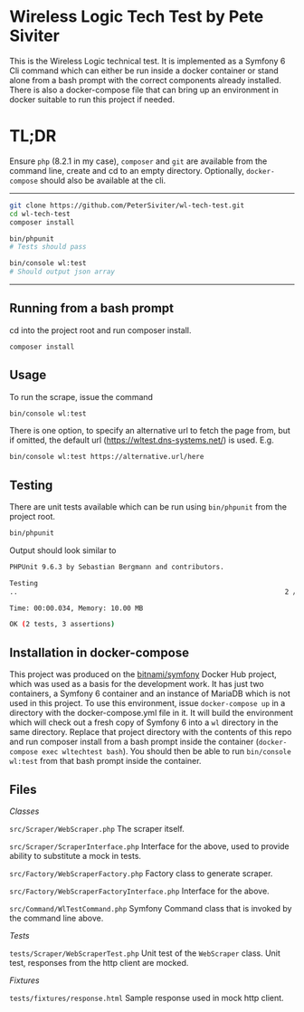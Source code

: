 # Wireless Logic Tech Test by Pete Siviter

This is the Wireless Logic technical test.  It is implemented as a Symfony 6 Cli command which 
can either be run inside a docker container or stand alone from a bash prompt with the 
correct components already installed.  There is also a docker-compose file that can bring up an environment 
in docker suitable to run this project if needed.

# TL;DR

Ensure `php` (8.2.1 in my case), `composer` and `git` are available from the command line, create and cd to an empty directory. 
Optionally, `docker-compose` should also be available at the cli.

-----
```bash
git clone https://github.com/PeterSiviter/wl-tech-test.git
cd wl-tech-test
composer install

bin/phpunit
# Tests should pass

bin/console wl:test
# Should output json array 
```
-----

## Running from a bash prompt

cd into the project root and run composer install.

```bash
composer install
```

## Usage
To run the scrape, issue the command
```bash
bin/console wl:test
```

There is one option, to specify an alternative url to fetch the page from, but if
omitted, the default url (https://wltest.dns-systems.net/) is used.  E.g.

```bash
bin/console wl:test https://alternative.url/here
```

## Testing
There are unit tests available which can be run using `bin/phpunit` from the project root.

```bash
bin/phpunit
```

Output should look similar to
```bash
PHPUnit 9.6.3 by Sebastian Bergmann and contributors.

Testing
..                                                                  2 / 2 (100%)

Time: 00:00.034, Memory: 10.00 MB

OK (2 tests, 3 assertions)
```

## Installation in docker-compose
This project was produced on the [bitnami/symfony](https://hub.docker.com/r/bitnami/symfony/)
Docker Hub project, which was used as a basis for the development work.  It has just two
containers, a Symfony 6 container and an instance of MariaDB which is not used in this project.
To use this environment, issue `docker-compose up` in a directory with the docker-compose.yml file in it. It will
build the environment which will check out a fresh copy of Symfony 6 into a `wl` directory in the same directory.
Replace that project directory with the contents of this repo and run composer install from a bash prompt inside the
container (`docker-compose exec wltechtest bash`). You should then be able to run `bin/console wl:test` from that
bash prompt inside the container.

## Files

_Classes_

`src/Scraper/WebScraper.php` The scraper itself.

`src/Scraper/ScraperInterface.php` Interface for the above, used to provide ability to substitute a mock in tests.

`src/Factory/WebScraperFactory.php` Factory class to generate scraper.

`src/Factory/WebScraperFactoryInterface.php` Interface for the above.

`src/Command/WlTestCommand.php` Symfony Command class that is invoked by the command line above.

_Tests_

`tests/Scraper/WebScraperTest.php` Unit test of the `WebScraper` class.  Unit test, responses from the http client 
are mocked.

_Fixtures_

`tests/fixtures/response.html` Sample response used in mock http client.


